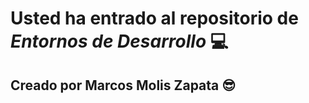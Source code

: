 # Usted ha entrado al repositorio de *Entornos de Desarrollo* :computer:
## Creado por Marcos Molis Zapata 😎
